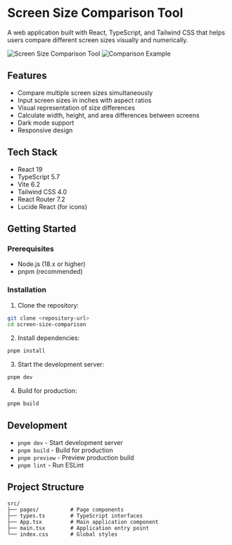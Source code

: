 # Screen Size Comparison Tool

A web application built with React, TypeScript, and Tailwind CSS that helps users compare different screen sizes visually and numerically.

![Screen Size Comparison Tool](https://i.imgur.com/HSoyq4b.png)
![Comparison Example](https://i.imgur.com/fiq4RhB.png)

## Features

- Compare multiple screen sizes simultaneously
- Input screen sizes in inches with aspect ratios
- Visual representation of size differences
- Calculate width, height, and area differences between screens
- Dark mode support
- Responsive design

## Tech Stack

- React 19
- TypeScript 5.7
- Vite 6.2
- Tailwind CSS 4.0
- React Router 7.2
- Lucide React (for icons)

## Getting Started

### Prerequisites

- Node.js (18.x or higher)
- pnpm (recommended)

### Installation

1. Clone the repository:

```bash
git clone <repository-url>
cd screen-size-comparison
```

2. Install dependencies:

```bash
pnpm install
```

3. Start the development server:

```bash
pnpm dev
```

4. Build for production:

```bash
pnpm build
```

## Development

- `pnpm dev` - Start development server
- `pnpm build` - Build for production
- `pnpm preview` - Preview production build
- `pnpm lint` - Run ESLint

## Project Structure

```
src/
├── pages/          # Page components
├── types.ts        # TypeScript interfaces
├── App.tsx         # Main application component
├── main.tsx        # Application entry point
└── index.css       # Global styles
```
